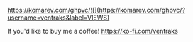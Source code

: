 https://komarev.com/ghpvc/![](https://komarev.com/ghpvc/?username=ventraks&label=VIEWS)

If you'd like to buy me a coffee! https://ko-fi.com/ventraks 
